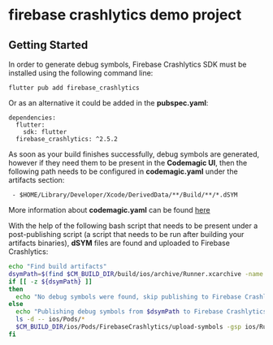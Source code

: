 # firebase crashlytics demo project


## Getting Started

In order to generate debug symbols, Firebase Crashlytics SDK must be installed using the following command line:

```
flutter pub add firebase_crashlytics
```

Or as an alternative it could be added in the **pubspec.yaml**:

```
dependencies:
  flutter:
    sdk: flutter
  firebase_crashlytics: ^2.5.2
```

As soon as your build finishes successfully, debug symbols are generated, however if they need them to be present in the **Codemagic UI**, then the following path needs to be configured in **codemagic.yaml** under the artifacts section:
```
 - $HOME/Library/Developer/Xcode/DerivedData/**/Build/**/*.dSYM
```
More information about **codemagic.yaml** can be found [here](https://docs.codemagic.io/yaml/yaml-getting-started/)

With the help of the following bash script that needs to be present under a post-publishing script (a script that needs to be run after building your artifacts binaries), **dSYM** files are found and uploaded to Firebase Crashlytics:

  ```bash
  echo "Find build artifacts"
  dsymPath=$(find $CM_BUILD_DIR/build/ios/archive/Runner.xcarchive -name "*.dSYM" | head -1)
  if [[ -z ${dsymPath} ]]
  then
    echo "No debug symbols were found, skip publishing to Firebase Crashlytics"
  else
    echo "Publishing debug symbols from $dsymPath to Firebase Crashlytics"
    ls -d -- ios/Pods/*
    $CM_BUILD_DIR/ios/Pods/FirebaseCrashlytics/upload-symbols -gsp ios/Runner/GoogleService-Info.plist -p ios $dsymPath
  fi
  ```
